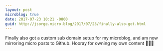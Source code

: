 ```yaml
---
layout: post
microblog: true
date: 2017-07-23 10:21 -0800
guid: http://jsorge.micro.blog/2017/07/23/finally-also-got.html
---
```

Finally also got a custom sub domain setup for my microblog, and am now mirroring micro posts to Github. Hooray for owning my own content 🎉🎉🎉
